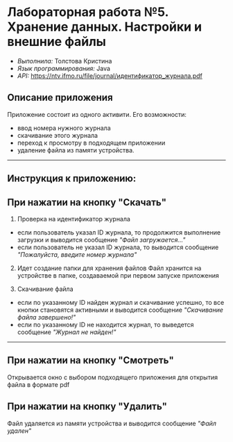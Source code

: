 # Лабораторная работа №5. Хранение данных. Настройки и внешние файлы
- _Выполнила:_ Толстова Кристина
- _Язык программирования:_ Java
- _API:_ https://ntv.ifmo.ru/file/journal/идентификатор_журнала.pdf

## Описание приложения
Приложение состоит из одного активити. Его возможности:
- ввод номера нужного журнала
- скачивание этого журнала
- переход к просмотру в подходящем приложении
- удаление файла из памяти устройства.

---

## Инструкция к приложению:
## При нажатии на кнопку "Скачать"
 1. Проверка на  идентификатор журнала
- если пользователь указал ID журнала, то продолжится выполнение загрузки и выводится сообщение _"Файл загружается..."_
- если пользователь не указал ID журнала, то выводится сообщение _"Пожалуйста, введите номер журнала"_

 2. Идет создание папки для хранения файлов
Файл хранится на устройстве в папке, создаваемой при первом запуске приложения

 3. Скачивание файла
- если по указанному ID найден журнал и скачивание успешно, то все кнопки становятся активными и выводится сообщение _"Скачивание файла завершено!"_
- если по указанному ID не находится журнал, то выведется сообщение _"Журнал не найден!"_

---
## При нажатии на кнопку "Смотреть"
Открывается окно с выбором подходящего приложения для открытия файла в формате pdf

## При нажатии на кнопку "Удалить"
Файл удаляется из памяти устройства и выводится сообщение _"Файл удален"_

